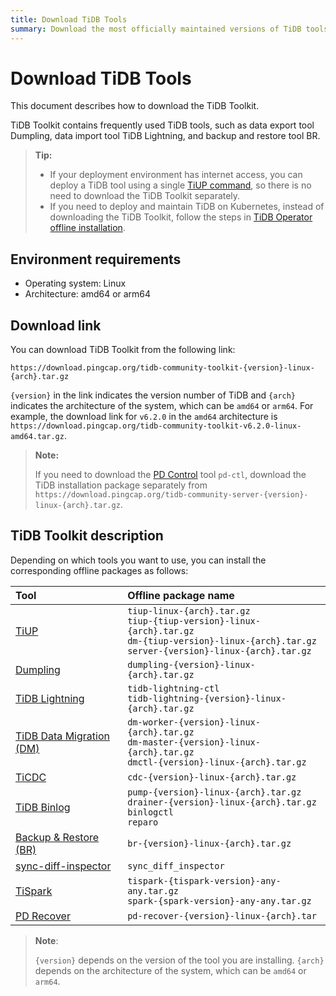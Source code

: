 ```yaml
---
title: Download TiDB Tools
summary: Download the most officially maintained versions of TiDB tools.
---
```


# Download TiDB Tools

This document describes how to download the TiDB Toolkit.

TiDB Toolkit contains frequently used TiDB tools, such as data export tool Dumpling, data import tool TiDB Lightning, and backup and restore tool BR.

> **Tip:**
>
> - If your deployment environment has internet access, you can deploy a TiDB tool using a single [TiUP command](/tiup/tiup-component-management.md), so there is no need to download the TiDB Toolkit separately.
> - If you need to deploy and maintain TiDB on Kubernetes, instead of downloading the TiDB Toolkit, follow the steps in [TiDB Operator offline installation](https://docs.pingcap.com/tidb-in-kubernetes/stable/deploy-tidb-operator#offline-installation).

## Environment requirements

- Operating system: Linux
- Architecture: amd64 or arm64

## Download link

You can download TiDB Toolkit from the following link:

```
https://download.pingcap.org/tidb-community-toolkit-{version}-linux-{arch}.tar.gz
```

`{version}` in the link indicates the version number of TiDB and `{arch}` indicates the architecture of the system, which can be `amd64` or `arm64`. For example, the download link for `v6.2.0` in the `amd64` architecture is `https://download.pingcap.org/tidb-community-toolkit-v6.2.0-linux-amd64.tar.gz`.

> **Note:**
>
> If you need to download the [PD Control](/pd-control.md) tool `pd-ctl`, download the TiDB installation package separately from `https://download.pingcap.org/tidb-community-server-{version}-linux-{arch}.tar.gz`.

## TiDB Toolkit description

Depending on which tools you want to use, you can install the corresponding offline packages as follows:

| Tool | Offline package name |
|:------|:----------|
| [TiUP](/tiup/tiup-overview.md)  | `tiup-linux-{arch}.tar.gz` <br/>`tiup-{tiup-version}-linux-{arch}.tar.gz` <br/>`dm-{tiup-version}-linux-{arch}.tar.gz` <br/> `server-{version}-linux-{arch}.tar.gz` |
| [Dumpling](/dumpling-overview.md)  | `dumpling-{version}-linux-{arch}.tar.gz`  |
| [TiDB Lightning](/tidb-lightning/tidb-lightning-overview.md)  | `tidb-lightning-ctl` <br/>`tidb-lightning-{version}-linux-{arch}.tar.gz`  |
| [TiDB Data Migration (DM)](/dm/dm-overview.md)  | `dm-worker-{version}-linux-{arch}.tar.gz` <br/>`dm-master-{version}-linux-{arch}.tar.gz` <br/>`dmctl-{version}-linux-{arch}.tar.gz`  |
| [TiCDC](/ticdc/ticdc-overview.md)  | `cdc-{version}-linux-{arch}.tar.gz`  |
| [TiDB Binlog](/tidb-binlog/tidb-binlog-overview.md)  | `pump-{version}-linux-{arch}.tar.gz` <br/>`drainer-{version}-linux-{arch}.tar.gz` <br/>`binlogctl` <br/>`reparo`  |
| [Backup & Restore (BR)](/br/backup-and-restore-overview.md)  | `br-{version}-linux-{arch}.tar.gz`  |
| [sync-diff-inspector](/sync-diff-inspector/sync-diff-inspector-overview.md)  | `sync_diff_inspector`  |
| [TiSpark](/tispark-overview.md)  | `tispark-{tispark-version}-any-any.tar.gz` <br/>`spark-{spark-version}-any-any.tar.gz`  |
| [PD Recover](/pd-recover.md)  | `pd-recover-{version}-linux-{arch}.tar` |

> **Note**:
>
> `{version}` depends on the version of the tool you are installing. `{arch}` depends on the architecture of the system, which can be `amd64` or `arm64`.
